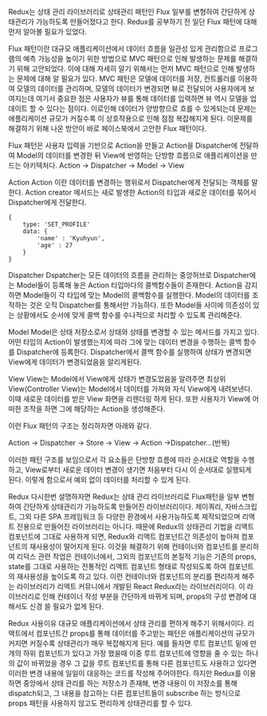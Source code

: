 Redux는 상태 관리 라이브러리로 상태관리 패턴인 Flux 일부를 변형하여 간단하게 상태관리가 가능하도록 만들어졌다고 한다.
Redux를 공부하기 전 일단 Flux 패턴에 대해 먼저 알아볼 필요가 있었다.

Flux 패턴이란 대규모 애플리케이션에서 데이터 흐름을 일관성 있게 관리함으로 프로그램의 예측 가능성을 높이기 위한 방법으로 MVC 패턴으로 인해 발생하는 문제를 해결하기 위해 고안되었다.
이에 대해 자세히 알기 위해서는 먼저 MVC 패턴으로 인해 발생하는 문제에 대해 알 필요가 있다.
MVC 패턴은 모델에 데이터를 저장, 컨트롤러를 이용하여 모델의 데이터를 관리하며, 모델의 데이터가 변경되면 뷰로 전달되어 사용자에게 보여지는데 여기서 중요한 점은 사용자가 뷰를 통해 데이터를 입력하면 뷰 역시 모델을 업데이트 할 수 있다는 점이다.
이로인해 데이터가 양방향으로 흐를 수 있게되는데 문제는 애플리케이션 규모가 커질수록 이 상호작용으로 인해 점점 복잡해지게 된다.
이문제를 해결하기 위해 나온 방안이 바로 페이스북에서 고안한 Flux 패턴이다.

Flux 패턴은 사용자 입력을 기반으로 Action을 만들고 Action을 Dispatcher에 전달하여 Model의 데이터를 변경한 뒤 View에 반영하는 단방향 흐름으로 애플리케이션을 만드는 아키텍처다.
Action -> Dispatcher -> Model -> View

Action
Action 이란 데이터를 변경하는 행위로서 Dispatcher에게 전달되는 객체를 말한다.
Action creator 메서드는 새로 발생한 Action의 타입과 새로운 데이터를 묶어서 Dispatcher에게 전달한다.
```
{
	type: 'SET_PROFILE'
	data: {
		'name' : 'Kyuhyun',
		'age' : 27
	}
}
```

Dispatcher
Dspatcher는 모든 데이터의 흐름을 관리하는 중앙허브로 Dispatcher에는 Model들이 등록해 놓은 Action 타입마다의 콜백함수들이 존재한다.
Action을 감지하면 Model들이 각 타입에 맞는 Model의 콜백함수를 실행한다.
Model의 데이터를 조작하는 것은 오직 Dispatcher를 통해서만 가능하다.
또한 Model들 사이에 의존성이 있는 상황에서도 순서에 맞게 콜백 함수를 수나적으로 처리할 수 있도록 관리해준다.

Model
Model은 상태 저장소로서 상태와 상태를 변경할 수 있는 메서드를 가지고 있다.
어떤 타입의 Action이 발생했는지에 따라 그에 맞는 데이터 변경을 수행하는 콜백 함수를 Dispatcher에 등록한다.
Dispatcher에서 콜백 함수를 실행하여 상태가 변경되면 View에게 데이터가 변경되었음을 알리게된다.

View
View는 Model에서 View에게 상태가 변경도었음을 알려주면 최상위 View(Controller View)는 Model에서 데이터를 가져와 자식 View에게 내려보낸다.
이때 새로운 데이터를 받은 View 화면을 리렌더링 하게 된다.
또한 사용자가 View에 어떠한 조작을 하면 그에 해당하는 Action을 생성해준다.

이런 Flux 패턴의 구조는 정리하자면 아래와 같다.

Action -> Dispatcher -> Store -> View -> Action ->Dispatcher...(반복)

이러한 패턴 구조를 보임으로서 각 요소들은 단방향 흐름에 따라 순서대로 역할을 수행하고, View로부터 새로운 데이터 변경이 생기면 처음부터 다시 이 순서대로 실행되게 된다.
이렇게 함으로서 예외 없이 데이터를 처리할 수 있게 된다.

Redux
다시한번 설명하자면 Redux는 상태 관리 라이브러리로 Flux패턴을 일부 변형하여 간단하게 상태관리가 가능하도록 만들어진 라이브러리이다.
제이쿼리, 자바스크립트, 그외 다른 SPA 프레임워크 등 다양한 환경에서 사용가능하도록 제작되었으며 리액트 전용으로 만들어진 라이브러리는 아니다.
때문에 Redux의 상태관리 기법을 리액트 컴포넌트에 그대로 사용하게 되면, Redux와 리액트 컴포넌트간 의존성이 높아져 컴포넌트의 재사용성이 떨어지게 된다.
이것을 해결하기 위해 컨테이너와 컴포넌트를 분리하여 리덕스 관련 작업은 컨테이너에서, 그외의 컴포넌트의 본질적 기능은 기존의 props, state를 그대로 사용하는 전통적인 리액트 컴포넌트 형태로 작성되도록 하여 컴포넌트의 재사용성을 높이도록 하고 있다.
이런 컨테이너와 컴포넌트의 분리를 편리하게 해주는 라이브러리가 리액트 커뮤니에서 개발된 React Redux라는 라이브러리이다.
이 라이브러리로 인해 컨테이너 작성 부분을 간단하게 바뀌게 되며, props의 구성 변경에 대해서도 신경 쓸 필요가 없게 된다.

Redux 사용이유
대규모 애플리케이션에서 상태 관리를 편하게 해주기 위해서이다.
리액트에서 컴포넌트간 props를 통해 데이터를 주고받는 패턴은 애플리케이션의 규모가 커지면 커질수록 상태관리가 매우 복잡해지게 된다.
예를 들자면 루트 컴포넌트 밑에 만개의 하위 컴포넌트가 있다고 가정 했을때 이중 루트 컴포넌트에 영향을 줄 수 있는 하나의 값이 바뀌었을 경우 그 값을 루트 컴포넌트를 통해 다른 컴포넌트도 사용하고 있다면 이러한 변경 내용에 일일이 대응하는 코드를 작성해 주어야한다.
하지만 Redux를 이용하면 중앙에서 상태 관리를 하는 저장소가 존재해, 변경 내용이 이 저장소를 통해 dispatch되고, 그 내용을 참고하는 다른 컴포넌트들이 subscribe 하는 방식으로 props 패턴을 사용하지 않고도 편리하게 상태관리를 할 수 있다.

